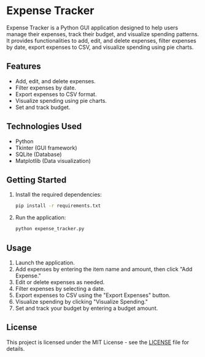 # Expense Tracker

Expense Tracker is a Python GUI application designed to help users manage their expenses, track their budget, and visualize spending patterns. It provides functionalities to add, edit, and delete expenses, filter expenses by date, export expenses to CSV, and visualize spending using pie charts.

## Features

- Add, edit, and delete expenses.
- Filter expenses by date.
- Export expenses to CSV format.
- Visualize spending using pie charts.
- Set and track budget.

## Technologies Used

- Python
- Tkinter (GUI framework)
- SQLite (Database)
- Matplotlib (Data visualization)

## Getting Started

1. Install the required dependencies:

   ```bash
   pip install -r requirements.txt
   ```

2. Run the application:

   ```bash
   python expense_tracker.py
   ```

## Usage

1. Launch the application.
2. Add expenses by entering the item name and amount, then click "Add Expense."
3. Edit or delete expenses as needed.
4. Filter expenses by selecting a date.
5. Export expenses to CSV using the "Export Expenses" button.
6. Visualize spending by clicking "Visualize Spending."
7. Set and track your budget by entering a budget amount.


## License

This project is licensed under the MIT License - see the [LICENSE](LICENSE) file for details.
